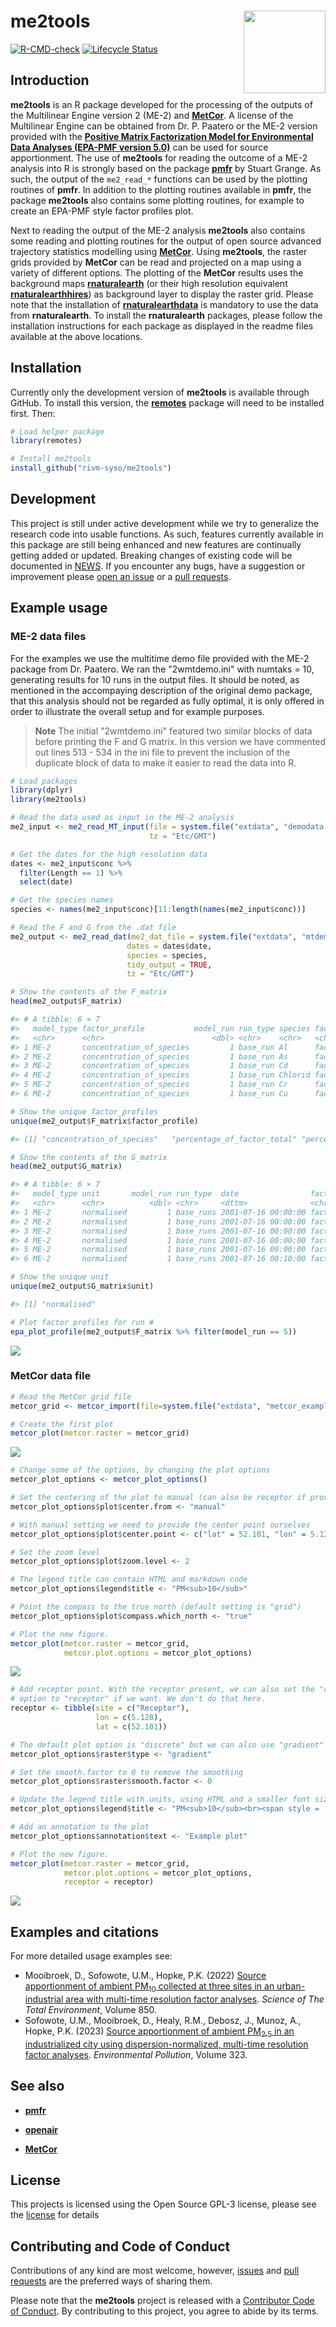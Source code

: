 # **me2tools** <a href='https://github.com/rivm-syso/me2tools'><img src='man/figures/logo.png' align="right" height="131.5" /></a>

[![R-CMD-check](https://github.com/rivm-syso/me2tools/actions/workflows/R-CMD-check.yaml/badge.svg)](https://github.com/rivm-syso/me2tools/actions/workflows/R-CMD-check.yaml)
[![Lifecycle Status](https://img.shields.io/badge/lifecycle-maturing-blue.svg)](https://lifecycle.r-lib.org/articles/stages.html)

## Introduction

**me2tools** is an R package developed for the processing of the outputs of the Multilinear Engine version 2 (ME-2) and [**MetCor**](https://github.com/ankitrasto/metcor).
A license of the Multilinear Engine can be obtained from Dr. P. Paatero or the ME-2 version provided with the 
[**Positive Matrix Factorization Model for Environmental Data Analyses (EPA-PMF version 5.0)**](https://www.epa.gov/air-research/positive-matrix-factorization-model-environmental-data-analyses)
can be used for source apportionment. The use of **me2tools** for reading the outcome of a ME-2 analysis into R is strongly based on the package [**pmfr**](https://github.com/skgrange/pmfr) by Stuart Grange.
As such, the output of the `me2_read_*` functions can be used by the plotting routines of **pmfr**. In addition to the plotting routines available in **pmfr**, the package **me2tools** also contains some
plotting routines, for example to create an EPA-PMF style factor profiles plot.

Next to reading the output of the ME-2 analysis **me2tools** also contains some reading and plotting routines for the output of open source advanced trajectory statistics 
modelling using [**MetCor**](https://github.com/ankitrasto/metcor). Using **me2tools**, the raster grids provided by **MetCor** can be read and projected on a map using a variety of different options.
The plotting of the **MetCor** results uses the background maps [**rnaturalearth**](https://github.com/ropensci/rnaturalearth) (or their high resolution equivalent [**rnaturalearthhires**](https://github.com/ropensci/rnaturalearthhires)) 
as background layer to display the raster grid. Please note that the installation of [**rnaturalearthdata**](https://github.com/ropensci/rnaturalearthdata) is mandatory to use the data from **rnaturalearth**. To install
the **rnaturalearth** packages, please follow the installation instructions for each package as displayed in the readme files available at the above locations.

## Installation

Currently only the development version of **me2tools** is available through GitHub. To install this version, the [**remotes**](https://github.com/r-lib/remotes) package will need to be installed first. Then:

```R
# Load helper package
library(remotes)

# Install me2tools
install_github("rivm-syso/me2tools")
```

## Development

This project is still under active development while we try to generalize the research code into usable functions. As such, features currently available in this package are still being enhanced and new features are continually getting added or updated. 
Breaking changes of existing code will be documented in [NEWS](NEWS.md). If you encounter any bugs, have a suggestion or improvement please [open an issue](https://github.com/rivm-syso/me2tools/issues) or a [pull requests](https://github.com/rivm-syso/me2tools/pulls).

## Example usage

### ME-2 data files
For the examples we use the multitime demo file provided with the ME-2 package from Dr. Paatero. We ran the "2wmtdemo.ini" with numtaks = 10, generating results for 10 runs in the output files. It should be noted, as mentioned in the accompaying description of the original demo package, that this analysis should not be regarded as fully optimal, it is only offered in order to illustrate the overall setup and for example purposes.

> **Note**
> The initial "2wmtdemo.ini" featured two similar blocks of data before printing the F and G matrix. In this version we have commented out lines 513 - 534 in the ini file to prevent the inclusion of the duplicate block of data to make it easier to read the data into R.

```R
# Load packages
library(dplyr)
library(me2tools)

# Read the data used as input in the ME-2 analysis
me2_input <- me2_read_MT_input(file = system.file("extdata", "demodata.txt", package="me2tools"),
                               tz = "Etc/GMT")

# Get the dates for the high resolution data
dates <- me2_input$conc %>%
  filter(Length == 1) %>%
  select(date)

# Get the species names
species <- names(me2_input$conc)[11:length(names(me2_input$conc))]

# Read the F and G from the .dat file
me2_output <- me2_read_dat(me2_dat_file = system.file("extdata", "mtdemo.dat", package="me2tools"),
                          dates = dates$date,
                          species = species,
                          tidy_output = TRUE,
                          tz = "Etc/GMT")

# Show the contents of the F_matrix
head(me2_output$F_matrix)

#> # A tibble: 6 × 7
#>   model_type factor_profile           model_run run_type species factor        value
#>   <chr>      <chr>                        <dbl> <chr>    <chr>   <chr>         <dbl>
#> 1 ME-2       concentration_of_species         1 base_run Al      factor_01 0.000888 
#> 2 ME-2       concentration_of_species         1 base_run As      factor_01 0.000346 
#> 3 ME-2       concentration_of_species         1 base_run Cd      factor_01 0.0000516
#> 4 ME-2       concentration_of_species         1 base_run Chlorid factor_01 0        
#> 5 ME-2       concentration_of_species         1 base_run Cr      factor_01 0.0000529
#> 6 ME-2       concentration_of_species         1 base_run Cu      factor_01 0 

# Show the unique factor_profiles
unique(me2_output$F_matrix$factor_profile)

#> [1] "concentration_of_species"   "percentage_of_factor_total" "percentage_of_species_sum"

# Show the contents of the G_matrix
head(me2_output$G_matrix)

#> # A tibble: 6 × 7
#>   model_type unit       model_run run_type  date                factor    value
#>   <chr>      <chr>          <dbl> <chr>     <dttm>              <chr>     <dbl>
#> 1 ME-2       normalised         1 base_runs 2001-07-16 00:00:00 factor_01 1.17 
#> 2 ME-2       normalised         1 base_runs 2001-07-16 00:00:00 factor_02 0.403
#> 3 ME-2       normalised         1 base_runs 2001-07-16 00:00:00 factor_03 0.124
#> 4 ME-2       normalised         1 base_runs 2001-07-16 00:00:00 factor_04 0.366
#> 5 ME-2       normalised         1 base_runs 2001-07-16 00:00:00 factor_05 1.68 
#> 6 ME-2       normalised         1 base_runs 2001-07-16 00:10:00 factor_01 1.09 

# Show the unique unit
unique(me2_output$G_matrix$unit)

#> [1] "normalised"

# Plot factor profiles for run #
epa_plot_profile(me2_output$F_matrix %>% filter(model_run == 5))
```

![](man/figures/profile_example.png)

### MetCor data file
```R
# Read the MetCor grid file
metcor_grid <- metcor_import(file=system.file("extdata", "metcor_example.txt", package="me2tools"))

# Create the first plot
metcor_plot(metcor.raster = metcor_grid)
```

![](man/figures/metcor_example_01.png)

```R
# Change some of the options, by changing the plot options
metcor_plot_options <- metcor_plot_options()

# Set the centering of the plot to manual (can also be receptor if provided)
metcor_plot_options$plot$center.from <- "manual"

# With manual setting we need to provide the center point ourselves
metcor_plot_options$plot$center.point <- c("lat" = 52.101, "lon" = 5.128)

# Set the zoom level
metcor_plot_options$plot$zoom.level <- 2

# The legend title can contain HTML and markdown code
metcor_plot_options$legend$title <- "PM<sub>10</sub>"

# Point the compass to the true north (default setting is "grid")
metcor_plot_options$plot$compass.which_north <- "true"

# Plot the new figure.
metcor_plot(metcor.raster = metcor_grid,
            metcor.plot.options = metcor_plot_options)
```

![](man/figures/metcor_example_02.png)

```R
# Add receptor point. With the receptor present, we can also set the "center.from" 
# option to "receptor" if we want. We don't do that here.
receptor <- tibble(site = c("Receptor"),
                   lon = c(5.128),
                   lat = c(52.101))

# The default plot option is "discrete" but we can also use "gradient"
metcor_plot_options$raster$type <- "gradient"

# Set the smooth.factor to 0 to remove the smoothing
metcor_plot_options$raster$smooth.factor <- 0

# Update the legend title with units, using HTML and a smaller font size.
metcor_plot_options$legend$title <- "PM<sub>10</sub><br><span style = 'font-size:10pt'>&micro;g/m<sup>3</sup></span>"

# Add an annotation to the plot
metcor_plot_options$annotation$text <- "Example plot"

# Plot the new figure.
metcor_plot(metcor.raster = metcor_grid,
            metcor.plot.options = metcor_plot_options,
            receptor = receptor)
```

![](man/figures/metcor_example_03.png)

## Examples and citations

For more detailed usage examples see: 

- Mooibroek, D., Sofowote, U.M., Hopke, P.K. (2022) [Source apportionment of ambient PM<sub>10</sub> collected at three sites in an urban-industrial area with multi-time resolution factor analyses](https://doi.org/10.1016/j.scitotenv.2022.157981).
*Science of The Total Environment*, Volume 850. 
- Sofowote, U.M., Mooibroek, D., Healy, R.M., Debosz, J., Munoz, A., Hopke, P.K. (2023) [Source apportionment of ambient PM<sub>2.5</sub> in an industrialized city using dispersion-normalized, multi-time resolution factor analyses](https://doi.org/10.1016/j.envpol.2023.121281).
*Environmental Pollution*, Volume 323.

## See also

  - [**pmfr**](https://github.com/skgrange/pmfr)
  
  - [**openair**](https://github.com/davidcarslaw/openair)
  
  - [**MetCor**](https://github.com/ankitrasto/metcor)

## License

This projects is licensed using the Open Source GPL-3 license, please see the [license](LICENSE.md) for details

## Contributing and Code of Conduct

Contributions of any kind are most welcome, however, [issues](https://github.com/rivm-syso/me2tools/issues) and [pull requests](https://github.com/rivm-syso/me2tools/pulls) are the preferred ways of sharing them.

Please note that the **me2tools** project is released with a [Contributor Code of Conduct](https://contributor-covenant.org/version/2/1/CODE_OF_CONDUCT.html). By contributing to this project, you agree to abide by its terms.
